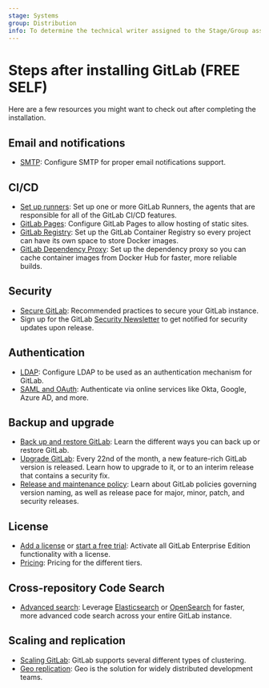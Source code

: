 ```yaml
---
stage: Systems
group: Distribution
info: To determine the technical writer assigned to the Stage/Group associated with this page, see https://about.gitlab.com/handbook/product/ux/technical-writing/#assignments
---
```


# Steps after installing GitLab **(FREE SELF)**

Here are a few resources you might want to check out after completing the
installation.

## Email and notifications

- [SMTP](https://docs.gitlab.com/omnibus/settings/smtp.html): Configure SMTP
  for proper email notifications support.

## CI/CD

- [Set up runners](https://docs.gitlab.com/runner/): Set up one or more GitLab
  Runners, the agents that are responsible for all of the GitLab CI/CD features.
- [GitLab Pages](../administration/pages/index.md): Configure GitLab Pages to
  allow hosting of static sites.
- [GitLab Registry](../administration/packages/container_registry.md): Set up the
  GitLab Container Registry so every project can have its own space to store Docker
  images.
- [GitLab Dependency Proxy](../administration/packages/dependency_proxy.md): Set up the dependency
  proxy so you can cache container images from Docker Hub for faster, more reliable builds.

## Security

- [Secure GitLab](../security/index.md):
  Recommended practices to secure your GitLab instance.
- Sign up for the GitLab [Security Newsletter](https://about.gitlab.com/company/preference-center/) to get notified for security updates upon release.

## Authentication

- [LDAP](../administration/auth/ldap/index.md): Configure LDAP to be used as
  an authentication mechanism for GitLab.
- [SAML and OAuth](../integration/omniauth.md): Authenticate via online services like Okta, Google, Azure AD, and more.

## Backup and upgrade

- [Back up and restore GitLab](../administration/backup_restore/index.md): Learn the different
  ways you can back up or restore GitLab.
- [Upgrade GitLab](../update/index.md): Every 22nd of the month, a new feature-rich GitLab version
  is released. Learn how to upgrade to it, or to an interim release that contains a security fix.
- [Release and maintenance policy](../policy/maintenance.md): Learn about GitLab
  policies governing version naming, as well as release pace for major, minor, patch,
  and security releases.

## License

- [Add a license](../user/admin_area/license.md) or [start a free trial](https://about.gitlab.com/free-trial/):
  Activate all GitLab Enterprise Edition functionality with a license.
- [Pricing](https://about.gitlab.com/pricing/): Pricing for the different tiers.

## Cross-repository Code Search

- [Advanced search](../integration/advanced_search/elasticsearch.md): Leverage [Elasticsearch](https://www.elastic.co/) or [OpenSearch](https://opensearch.org/) for
  faster, more advanced code search across your entire GitLab instance.

## Scaling and replication

- [Scaling GitLab](../administration/reference_architectures/index.md):
  GitLab supports several different types of clustering.
- [Geo replication](../administration/geo/index.md):
  Geo is the solution for widely distributed development teams.
